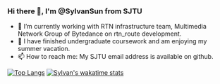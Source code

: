 ### Hi there 👋, I'm @SylvanSun from SJTU

- 🔭 I’m currently working with RTN infrastructure team, Multimedia Network Group of Bytedance on rtn_route development.
- 🌱 I have finished undergraduate coursework and am enjoying my summer vacation.
- 📫 How to reach me: My SJTU email address is available on github.

[![Top Langs](https://github-readme-stats.vercel.app/api/top-langs/?username=SylvanSun&hide=tex,MATLAB&theme=merko&layout=compact)](https://github.com/anuraghazra/github-readme-stats)
[![Sylvan's wakatime stats](https://github-readme-stats.vercel.app/api/wakatime?username=SylvanSun&theme=merko&layout=compact)](https://github.com/anuraghazra/github-readme-stats)

<!--
**SylvanSun/SylvanSun** is a ✨ _special_ ✨ repository because its `README.md` (this file) appears on your GitHub profile.

<div>
  <img align="left" src="https://github-readme-stats.vercel.app/api?username=SylvanSun&show_icons=true&count_private=true&include_all_commits=true&hide=" />
  <img align="right" src="https://github-readme-stats.vercel.app/api/top-langs/?username=SylvanSun&count_private=true&include_all_commits=false&hide=tex" />
</div>

Here are some ideas to get you started:

- 👯 I’m looking to collaborate on ...
- 🤔 I’m looking for help with ...
- 💬 Ask me about ...
- 😄 Pronouns: ...
- ⚡ Fun fact: ...
-->
